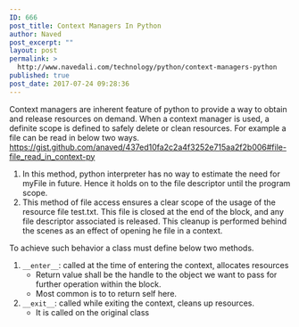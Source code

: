 ```yaml
---
ID: 666
post_title: Context Managers In Python
author: Naved
post_excerpt: ""
layout: post
permalink: >
  http://www.navedali.com/technology/python/context-managers-python
published: true
post_date: 2017-07-24 09:28:36
---
```

<span></span>Context managers are inherent feature of python to provide a way to obtain and release resources on demand. When a context manager is used, a definite scope is defined to safely delete or clean resources. <span></span>For example a file can be read in below two ways.
https://gist.github.com/anaved/437ed10fa2c2a4f3252e715aa2f2b006#file-file_read_in_context-py
<ol>
 	<li><span></span><span></span><span></span><span></span>In this method, python interpreter has no way to estimate the need for myFile in future. Hence it holds on to the file descriptor until the program scope.</li>
 	<li><span></span><span></span><span></span><span></span>This method of file access ensures a clear scope of the usage of the resource file test.txt. This file is closed at the end of the block, and any file descriptor associated is released. This cleanup is performed behind the scenes as an effect of opening he file in a context.</li>
</ol>
<span></span><span></span><span></span>To achieve such behavior a class must define below two methods.
<ol>
 	<li><code>__enter__</code>: called at the time of entering the context, allocates resources
<ul>
 	<li>Return value shall be the handle to the object we want to pass for further operation within the block.</li>
 	<li><span></span>Most common is to to return self here.</li>
</ul>
</li>
 	<li><code>__exit__</code>: called while exiting the context, cleans up resources.
<ul>
 	<li><span></span>It is called on the original class</li>
</ul>
</li>
</ol>